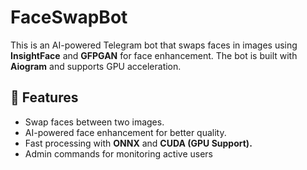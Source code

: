 # FaceSwapBot

This is an AI-powered Telegram bot that swaps faces in images using **InsightFace** and **GFPGAN** for face enhancement. The bot is built with **Aiogram** and supports GPU acceleration.

## 🚀 Features
- Swap faces between two images.
- AI-powered face enhancement for better quality.
- Fast processing with **ONNX** and **CUDA (GPU Support).**
- Admin commands for monitoring active users

